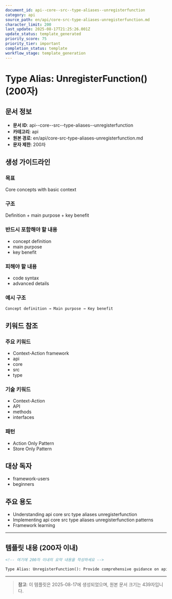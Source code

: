```yaml
---
document_id: api--core--src--type-aliases--unregisterfunction
category: api
source_path: en/api/core-src-type-aliases-unregisterfunction.md
character_limit: 200
last_update: 2025-08-17T21:25:26.001Z
update_status: template_generated
priority_score: 75
priority_tier: important
completion_status: template
workflow_stage: template_generation
---
```


# Type Alias: UnregisterFunction() (200자)

## 문서 정보
- **문서 ID**: api--core--src--type-aliases--unregisterfunction
- **카테고리**: api
- **원본 경로**: en/api/core-src-type-aliases-unregisterfunction.md
- **문자 제한**: 200자

## 생성 가이드라인

### 목표
Core concepts with basic context

### 구조
Definition + main purpose + key benefit

### 반드시 포함해야 할 내용
- concept definition
- main purpose
- key benefit

### 피해야 할 내용  
- code syntax
- advanced details

### 예시 구조
```
Concept definition → Main purpose → Key benefit
```

## 키워드 참조

### 주요 키워드
- Context-Action framework
- api
- core
- src
- type

### 기술 키워드
- Context-Action
- API
- methods
- interfaces

### 패턴
- Action Only Pattern
- Store Only Pattern

## 대상 독자
- framework-users
- beginners

## 주요 용도
- Understanding api  core  src  type aliases  unregisterfunction
- Implementing api  core  src  type aliases  unregisterfunction patterns
- Framework learning

---

## 템플릿 내용 (200자 이내)

```markdown
<!-- 여기에 200자 이내의 요약 내용을 작성하세요 -->

Type Alias: UnregisterFunction(): Provide comprehensive guidance on api  core  src  type aliases  unregisterfunction의 핵심 개념과 Context-Action 프레임워크에서의 역할을 간단히 설명.
```

---

> **참고**: 이 템플릿은 2025-08-17에 생성되었으며, 
> 원본 문서 크기는 439자입니다.
